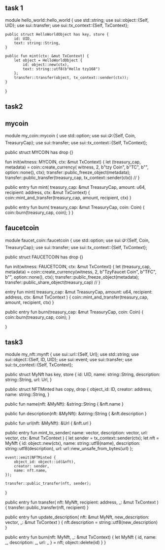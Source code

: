 ## task 1

module hello_world::hello_world {
    use std::string;
    use sui::object::{Self, UID};
    use sui::transfer;
    use sui::tx_context::{Self, TxContext};

    public struct HelloWorldObject has key, store {
        id: UID,
        text: string::String,
    }

    public fun mint(ctx: &mut TxContext) {
        let object = HelloWorldObject {
            id: object::new(ctx),
            text: string::utf8(b"Hello tzy168")
        };
        transfer::transfer(object, tx_context::sender(ctx));
    }
}


## task2
  ## mycoin
  module my_coin::mycoin { 
    use std::option;
    use sui::coin::{Self, Coin, TreasuryCap}; 
    use sui::transfer; 
    use sui::tx_context::{Self, TxContext};

public struct MYCOIN has drop {}

fun init(witness: MYCOIN, ctx: &mut TxContext) {
    let (treasury_cap, metadata) = coin::create_currency<MYCOIN>(
        witness, 2, 
        b"tzy Coin", 
        b"TC", b"", 
        option::none(), 
        ctx);
    transfer::public_freeze_object(metadata);
    transfer::public_transfer(treasury_cap, tx_context::sender(ctx)) //
}

public entry fun mint(
    treasury_cap: &mut TreasuryCap<MYCOIN>, 
    amount: u64, 
    recipient: address, 
    ctx: &mut TxContext) {
    coin::mint_and_transfer(treasury_cap, amount, recipient, ctx)
}

public entry fun burn(
    treasury_cap: &mut TreasuryCap<MYCOIN>, 
    coin: Coin<MYCOIN>) {
    coin::burn(treasury_cap, coin);
}
}

  ## faucetcoin
  module faucet_coin::faucetcoin { 
    use std::option; 
    use sui::coin::{Self, Coin, TreasuryCap}; 
    use sui::transfer; 
    use sui::tx_context::{Self, TxContext};


public struct FAUCETCOIN has drop {}


fun init(witness: FAUCETCOIN, ctx: &mut TxContext) {
    let (treasury_cap, metadata) = coin::create_currency<FAUCETCOIN>(witness, 2, b"TzyFaucet Coin", b"TFC", b"", option::none(), ctx);
    transfer::public_freeze_object(metadata);
    transfer::public_share_object(treasury_cap) //
}


entry fun mint(
    treasury_cap: &mut TreasuryCap<FAUCETCOIN>, amount: u64, recipient: address, ctx: &mut TxContext
) {
    coin::mint_and_transfer(treasury_cap, amount, recipient, ctx)
}


public entry fun burn(treasury_cap: &mut TreasuryCap<FAUCETCOIN>, coin: Coin<FAUCETCOIN>) {
    coin::burn(treasury_cap, coin);
}

}


## task3
module my_nft::mynft { 
    use sui::url::{Self, Url}; 
    use std::string; 
    use sui::object::{Self, ID, UID}; 
    use sui::event; 
    use sui::transfer; 
    use sui::tx_context::{Self, TxContext};

public struct MyNft has key, store {
    id: UID,
    name: string::String,
    description: string::String,
    url: Url,
}

public struct NFTMinted has copy, drop {
    object_id: ID,
    creator: address,
    name: string::String,
}

public fun name(nft: &MyNft): &string::String {
    &nft.name
}

public fun description(nft: &MyNft): &string::String {
    &nft.description
}

public fun url(nft: &MyNft): &Url {
    &nft.url
}

public entry fun mint_to_sender(
    name: vector<u8>,
    description: vector<u8>,
    url: vector<u8>,
    ctx: &mut TxContext
) {
    let sender = tx_context::sender(ctx);
    let nft = MyNft {
        id: object::new(ctx),
        name: string::utf8(name),
        description: string::utf8(description),
        url: url::new_unsafe_from_bytes(url)
    };

    event::emit(NFTMinted {
        object_id: object::id(&nft),
        creator: sender,
        name: nft.name,
    });

    transfer::public_transfer(nft, sender);
}

public entry fun transfer(
    nft: MyNft, recipient: address, _: &mut TxContext
) {
    transfer::public_transfer(nft, recipient)
}

public entry fun update_description(
    nft: &mut MyNft,
    new_description: vector<u8>,
    _: &mut TxContext
) {
    nft.description = string::utf8(new_description)
}

public entry fun burn(nft: MyNft, _: &mut TxContext) {
    let MyNft { id, name: _, description: _, url: _ } = nft;
    object::delete(id)
}
}